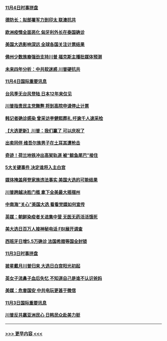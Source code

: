 #### [11月4日时事拼盘](../pages/prog202/a102979304.md?t=11050802) 
#### [德防长：拟部署军力到印太 联澳抗共](../pages/prog202/a102979222.md?t=11050802) 
#### [欧洲疫情全面恶化 匈牙利外长在泰国确诊](../pages/prog202/a102979128.md?t=11050802) 
#### [美国大选影响深远 全球各国关注计票结果](../pages/prog202/a102979132.md?t=11050802) 
#### [佛州少数族裔强劲支持川普 福克斯主播批媒体预测](../pages/prog202/a102978612.md?t=11050802) 
#### [未来四年分析：中共软迷惑 川普硬抗共](../pages/prog202/a102979085.md?t=11050802) 
#### [11月4日国际重要讯息](../pages/prog202/a102978923.md?t=11050802) 
#### [台风季无台风登陆 日本12年来仅见](../pages/prog202/a102978908.md?t=11050802) 
#### [川普指责民主党舞弊 将到高院申请停止计票](../pages/prog202/a102978898.md?t=11050802) 
#### [韩记者确诊感染 曾采访李健熙葬礼 吁逾千人速采检](../pages/prog202/a102978870.md?t=11050802) 
#### [【大选更新】川普：我们赢了 可以庆祝了](../pages/prog202/a102977799.md?t=11050802) 
#### [出卖同伴 维吾尔族男子在土耳其遭枪击](../pages/prog202/a102978798.md?t=11050802) 
#### [奇迹！荷兰地铁冲出高架轨道 被“鲸鱼尾巴”接住](../pages/prog202/a102978718.md?t=11050802) 
#### [5大关键事件 决定谁将入主白宫](../pages/prog202/a102978607.md?t=11050802) 
#### [媒体掩盖拜登家族违法事实 美国大选的可能结果](../pages/prog202/a102978596.md?t=11050802) 
#### [川普跨越决胜门槛 拿下全美最大摇摆州](../pages/prog202/a102978586.md?t=11050802) 
#### [中南海“关心”美国大选 看看党媒如何宣传](../pages/prog202/a102978567.md?t=11050802) 
#### [英媒：朝鲜染疫者关进集中营 无医无药活活饿死](../pages/prog202/a102978491.md?t=11050802) 
#### [美大选日百万人接神秘电话 FBI展开调查](../pages/prog202/a102978520.md?t=11050802) 
#### [西班牙日增5.5万确诊 法国希腊等国全封锁](../pages/prog202/a102978158.md?t=11050802) 
#### [11月3日时事拼盘](../pages/prog202/a102978355.md?t=11050802) 
#### [披星戴月川普归来 大选日白宫阳光初起](../pages/prog202/a102978324.md?t=11050802) 
#### [英女子流鼻子血后失忆 不知道自己是谁不认识爸妈](../pages/prog202/a102977988.md?t=11050802) 
#### [美媒：危害国安 中共电玩更甚于微信](../pages/prog202/a102977989.md?t=11050802) 
#### [11月3日国际重要讯息](../pages/prog202/a102977957.md?t=11050802) 
#### [川普反共嬴亚洲民心 日韩民众赴美力挺](../pages/prog202/a102977910.md?t=11050802) 

----
#### [ >>> 更早内容 <<< ](../indexes/prog202-earlier.md)
